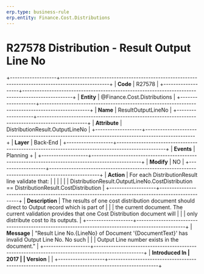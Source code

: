 ```yaml
---
erp.type: business-rule
erp.entity: Finance.Cost.Distributions
---
```


# R27578 Distribution - Result Output Line No
+-------------------+--------------------------------------------------------------------------------------------------+
| **Code**          | R27578                                                                                           |
+-------------------+--------------------------------------------------------------------------------------------------+
| **Entity**        | @Finance.Cost.Distributions                                                                                     |
+-------------------+--------------------------------------------------------------------------------------------------+
| **Name**          | ResultOutputLineNo                                                                               |
+-------------------+--------------------------------------------------------------------------------------------------+
| **Attribute**     | DistributionResult.OutputLineNo                                                                  |
+-------------------+--------------------------------------------------------------------------------------------------+
| **Layer**         | Back-End                                                                                         |
+-------------------+--------------------------------------------------------------------------------------------------+
| **Events**        | Planning +                                                                                       |
+-------------------+--------------------------------------------------------------------------------------------------+
| **Modify**        | NO                                                                                               |
+-------------------+--------------------------------------------------------------------------------------------------+
| **Action**        | For each DistributionResult line validate that:                                                  |
|                   |                                                                                                  |
|                   | DistributionResult.OutputLineNo.CostDistribution == DistributionResult.CostDistribution          |
+-------------------+--------------------------------------------------------------------------------------------------+
| **Description**   | The results of one cost distribution document should direct to Output record which is part of    |
|                   | the current document. The current validation provides that one Cost Distribution document will   |
|                   | only distribute cost to its outputs.                                                             |
+-------------------+--------------------------------------------------------------------------------------------------+
| **Message**       | \"Result Line No.{LineNo} of Document \'{DocumentText}\' has invalid Output Line No. No such     |
|                   | Output Line number exists in the document.\"                                                     |
+-------------------+--------------------------------------------------------------------------------------------------+
| **Introduced In   | 2017                                                                                             |
| Version**         |                                                                                                  |
+-------------------+--------------------------------------------------------------------------------------------------+

  

  

  
